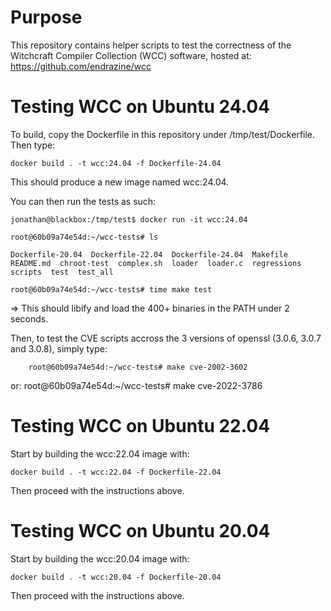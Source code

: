 # Purpose

This repository contains helper scripts to test the correctness of the Witchcraft Compiler Collection (WCC) software, hosted at: https://github.com/endrazine/wcc

# Testing WCC on Ubuntu 24.04

To build, copy the Dockerfile in this repository under /tmp/test/Dockerfile. Then type:

	docker build . -t wcc:24.04 -f Dockerfile-24.04

This should produce a new image named wcc:24.04.

You can then run the tests as such:

	jonathan@blackbox:/tmp/test$ docker run -it wcc:24.04

	root@60b09a74e54d:~/wcc-tests# ls

	Dockerfile-20.04  Dockerfile-22.04  Dockerfile-24.04  Makefile  README.md  chroot-test  complex.sh  loader  loader.c  regressions  scripts  test  test_all

	root@60b09a74e54d:~/wcc-tests# time make test

=> This should libify and load the 400+ binaries in the PATH under 2 seconds.

Then, to test the CVE scripts accross the 3 versions of openssl (3.0.6, 3.0.7 and 3.0.8), simply type: 

        root@60b09a74e54d:~/wcc-tests# make cve-2002-3602
or:
        root@60b09a74e54d:~/wcc-tests# make cve-2022-3786

# Testing WCC on Ubuntu 22.04

Start by building the wcc:22.04 image with:

	docker build . -t wcc:22.04 -f Dockerfile-22.04

Then proceed with the instructions above.

# Testing WCC on Ubuntu 20.04

Start by building the wcc:20.04 image with:

	docker build . -t wcc:20.04 -f Dockerfile-20.04

Then proceed with the instructions above.

